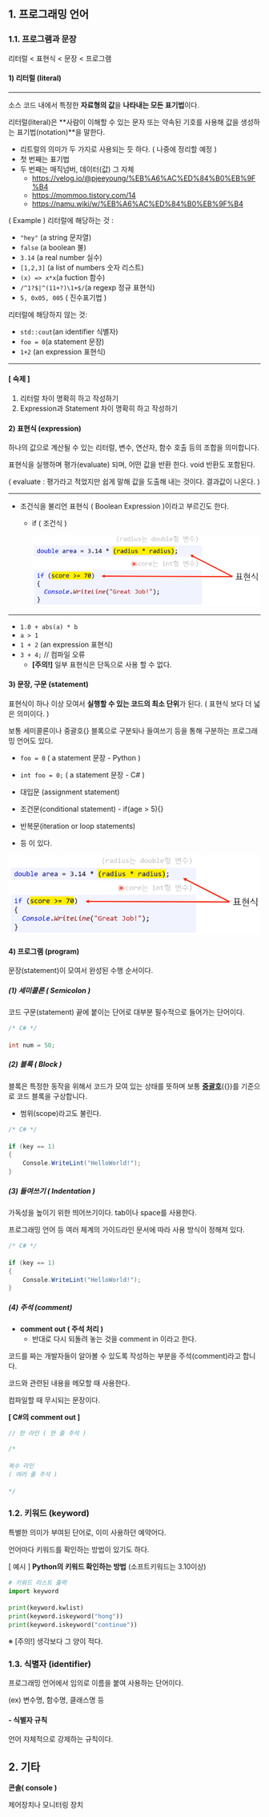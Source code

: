 ## **1. 프로그래밍 언어**

### **1.1. 프로그램과 문장**

리터럴 < 표현식 < 문장 < 프로그램





#### **1) 리터럴 (literal)**

---

소스 코드 내에서 특정한 **자료형의 값**을 **나타내는 모든 표기법**이다.

리터럴(literal)은 **사람이 이해할 수 있는 문자 또는 약속된 기호를 사용해 값을 생성하는 표기법(notation)**을 말한다.

* 리트럴의 의미가 두 가지로 사용되는 듯 하다.
  ( 나중에 정리할 예정 )
* 첫 번째는 표기법
* 두 번째는 매직넘버, 데이터(값) 그 자체
  * https://velog.io/@pjeeyoung/%EB%A6%AC%ED%84%B0%EB%9F%B4
  * https://mommoo.tistory.com/14
  * https://namu.wiki/w/%EB%A6%AC%ED%84%B0%EB%9F%B4

( Example )
리터럴에 해당하는 것 :

- `"hey"` (a string 문자열)
- `false` (a boolean 불)
- `3.14` (a real number 실수)
- `[1,2,3]` (a list of numbers 숫자 리스트)
- `(x) => x*x`(a fuction 함수)
- `/^1?$|^(11+?)\1+$/`(a regexp 정규 표현식)
- `5, 0x05, 005` ( 진수표기법 )

리터럴에 해당하지 않는 것:

- `std::cout`(an identifier 식별자)
- `foo = 0`(a statement 문장)
- `1+2` (an expression 표현식)

---





#### [ 숙제 ]

1. 리터럴 차이 명확히 하고 작성하기
2. Expression과 Statement 차이 명확히 하고 작성하기







#### **2) 표현식 (expression)**

하나의 값으로 계산될 수 있는 리터럴, 변수, 연산자, 함수 호출 등의 조합을 의미합니다.  

표현식을 실행하며 평가(evaluate) 되며, 어떤 값을 반환 한다. void 반환도 포함된다.

( evaluate : 평가라고 적었지만 쉽게 말해 값을 도출해 내는 것이다. 결과값이 나온다. )

---

* 조건식을 불리언 표현식 ( Boolean Expression )이라고 부르긴도 한다.
  * if ( 조건식 )
  
    ![image-20230622230710632](./assets/image-20230622230710632.png)

---

* `1.0 + abs(a) * b`  
* `a > 1`
* `1 + 2` (an expression 표현식)
* `3 + 4;`		// 컴파일 오류
  * **[주의!]** 일부 표현식은 단독으로 사용 할 수 없다. 










#### **3) 문장, 구문 (statement)**

표현식이 하나 이상 모여서 **실행할 수 있는 코드의 최소 단위**가 된다. ( 표현식 보다 더 넓은 의미이다. )

보통 세미콜론이나 중괄호{} 블록으로 구분되나 들여쓰기 등을 통해 구분하는 프로그래밍 언어도 있다.

* `foo = 0` ( a statement 문장 - Python ) 
* `int foo = 0;` ( a statement 문장 - C# ) 

* 대입문 (assignment statement)
* 조건문(conditional statement) - if(age > 5){}
* 반복문(iteration or loop statements) 
* 등 이 있다.

![image-20230622231254346](./assets/image-20230622231254346.png)







#### 4) **프로그램 (program)**

문장(statement)이 모여서 완성된 수행 순서이다.





##### (1) 세미콜론 ( Semicolon )

코드 구문(statement) 끝에 붙이는 단어로 대부분 필수적으로 들어가는 단어이다.

```c#
/* C# */

int num = 50;
```





##### (2) 블록 ( Block )

블록은 특정한 동작을 위해서 코드가 모여 있는 상태를 뜻하며 보통 **<u>중괄호</u>**({})를 기준으로 코드 블록을 구상합니다.

* 범위(scope)라고도 불린다.

```c#
/* C# */

if (key == 1)
{
	Console.WriteLint("HelloWorld!");
}
```





##### (3) 들여쓰기 ( Indentation )

가독성을 높이기 위한 띄어쓰기이다. tab이나 space를 사용한다.

프로그래밍 언어 등 여러 체계의 가이드라인 문서에 따라 사용 방식이 정해져 있다. 

```C#
/* C# */

if (key == 1)
{
	Console.WriteLint("HelloWorld!");
}
```





##### **(4) 주석 (comment)**

* **comment out ( 주석 처리 )** 
  * 반대로 다시 되돌려 놓는 것을 comment in 이라고 한다.


코드를 짜는 개발자들이 알아볼 수 있도록 작성하는 부분을 주석(comment)라고 합니다. 

코드와 관련된 내용을 메모할 때 사용한다.

컴파일할 때 무시되는 문장이다.



**[ C#의 comment out ]**

```c#
// 한 라인 ( 한 줄 주석 )
```

```C#
/*

복수 라인 
( 여러 줄 주석 )

*/
```









### **1.2. 키워드 (keyword)**

특별한 의미가 부여된 단어로, 이미 사용하던 예약어다.

언어마다 키워드를 확인하는 방법이 있기도 하다.

[ 예시 ] **Python의 키워드 확인하는 방법** (소프트키워드는 3.10이상)

```python
# 키워드 리스트 출력
import keyword

print(keyword.kwlist)
print(keyword.iskeyword("hong"))
print(keyword.iskeyword("continue"))
```

※ [주의!] 생각보다 그 양이 적다. 









### **1.3. 식별자 (identifier)**

프로그래밍 언어에서 임의로 이름을 붙여 사용하는 단어이다.

(ex) 변수명, 함수명, 클래스명 등



#### **- 식별자 규칙**

언어 자체적으로 강제하는 규칙이다.

































## 2. 기타

**콘솔( console )**

제어장치나 모니터링 장치

